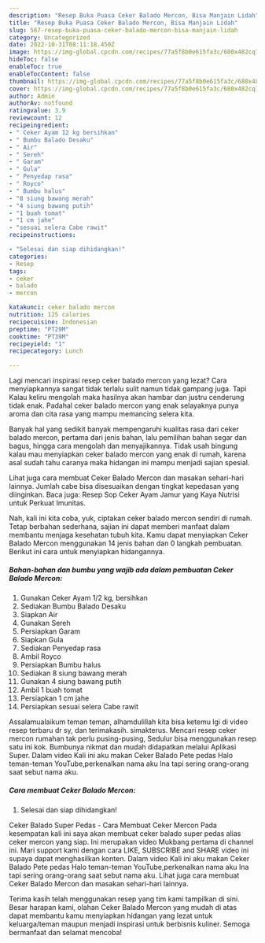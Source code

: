 ```yaml
---
description: "Resep Buka Puasa Ceker Balado Mercon, Bisa Manjain Lidah"
title: "Resep Buka Puasa Ceker Balado Mercon, Bisa Manjain Lidah"
slug: 567-resep-buka-puasa-ceker-balado-mercon-bisa-manjain-lidah
category: Uncategorized
date: 2022-10-31T08:11:18.450Z
image: https://img-global.cpcdn.com/recipes/77a5f8b0e615fa3c/680x482cq70/ceker-balado-mercon-foto-resep-utama.jpg
hideToc: false
enableToc: true
enableTocContent: false
thumbnail: https://img-global.cpcdn.com/recipes/77a5f8b0e615fa3c/680x482cq70/ceker-balado-mercon-foto-resep-utama.jpg
cover: https://img-global.cpcdn.com/recipes/77a5f8b0e615fa3c/680x482cq70/ceker-balado-mercon-foto-resep-utama.jpg
author: Admin
authorAv: notfound
ratingvalue: 3.9
reviewcount: 12
recipeingredient:
- " Ceker Ayam 12 kg bersihkan"
- " Bumbu Balado Desaku"
- " Air"
- " Sereh"
- " Garam"
- " Gula"
- " Penyedap rasa"
- " Royco"
- " Bumbu halus"
- "8 siung bawang merah"
- "4 siung bawang putih"
- "1 buah tomat"
- "1 cm jahe"
- "sesuai selera Cabe rawit"
recipeinstructions:

- "Selesai dan siap dihidangkan!"
categories:
- Resep
tags:
- ceker
- balado
- mercon

katakunci: ceker balado mercon 
nutrition: 125 calories
recipecuisine: Indonesian
preptime: "PT29M"
cooktime: "PT39M"
recipeyield: "1"
recipecategory: Lunch

---
```



Lagi mencari inspirasi resep ceker balado mercon yang lezat? Cara menyiapkannya sangat tidak terlalu sulit namun tidak gampang juga. Tapi Kalau keliru mengolah maka hasilnya akan hambar dan justru cenderung tidak enak. Padahal ceker balado mercon yang enak selayaknya punya aroma dan cita rasa yang mampu memancing selera kita.


Banyak hal yang sedikit banyak mempengaruhi kualitas rasa dari ceker balado mercon, pertama dari jenis bahan, lalu pemilihan bahan segar dan bagus, hingga cara mengolah dan menyajikannya. Tidak usah bingung kalau mau menyiapkan ceker balado mercon yang enak di rumah, karena asal sudah tahu caranya maka hidangan ini mampu menjadi sajian spesial.

Lihat juga cara membuat Ceker Balado Mercon dan masakan sehari-hari lainnya. Jumlah cabe bisa disesuaikan dengan tingkat kepedasan yang diinginkan. Baca juga: Resep Sop Ceker Ayam Jamur yang Kaya Nutrisi untuk Perkuat Imunitas.


Nah, kali ini kita coba, yuk, ciptakan ceker balado mercon sendiri di rumah. Tetap berbahan sederhana, sajian ini dapat memberi manfaat dalam membantu menjaga kesehatan tubuh kita. Kamu dapat menyiapkan Ceker Balado Mercon menggunakan 14 jenis bahan dan 0 langkah pembuatan. Berikut ini cara untuk menyiapkan hidangannya.

<!--inarticleads1-->

##### Bahan-bahan dan bumbu yang wajib ada dalam pembuatan Ceker Balado Mercon:

1. Gunakan  Ceker Ayam 1/2 kg, bersihkan
1. Sediakan  Bumbu Balado Desaku
1. Siapkan  Air
1. Gunakan  Sereh
1. Persiapkan  Garam
1. Siapkan  Gula
1. Sediakan  Penyedap rasa
1. Ambil  Royco
1. Persiapkan  Bumbu halus
1. Sediakan 8 siung bawang merah
1. Gunakan 4 siung bawang putih
1. Ambil 1 buah tomat
1. Persiapkan 1 cm jahe
1. Persiapkan sesuai selera Cabe rawit


Assalamualaikum teman teman, alhamdulillah kita bisa ketemu lgi di video resep terbaru dr sy, dan terimakasih. simakterus. Mencari resep ceker mercon rumahan tak perlu pusing-pusing, Sedulur bisa menggunakan resep satu ini kok. Bumbunya nikmat dan mudah didapatkan melalui Aplikasi Super. Dalam video Kali ini aku makan Ceker Balado Pete pedas Halo teman-teman YouTube,perkenalkan nama aku Ina tapi sering orang-orang saat sebut nama aku. 

<!--inarticleads2-->

##### Cara membuat Ceker Balado Mercon:


1. Selesai dan siap dihidangkan!

Ceker Balado Super Pedas - Cara Membuat Ceker Mercon Pada kesempatan kali ini saya akan membuat ceker balado super pedas alias ceker mercon yang siap. Ini merupakan video Mukbang pertama di channel ini. Mari support kami dengan cara LIKE, SUBSCRIBE and SHARE video ini supaya dapat menghasilkan konten. Dalam video Kali ini aku makan Ceker Balado Pete pedas Halo teman-teman YouTube,perkenalkan nama aku Ina tapi sering orang-orang saat sebut nama aku. Lihat juga cara membuat Ceker Balado Mercon dan masakan sehari-hari lainnya. 

Terima kasih telah menggunakan resep yang tim kami tampilkan di sini. Besar harapan kami, olahan Ceker Balado Mercon yang mudah di atas dapat membantu kamu menyiapkan hidangan yang lezat untuk keluarga/teman maupun menjadi inspirasi untuk berbisnis kuliner. Semoga bermanfaat dan selamat mencoba!
